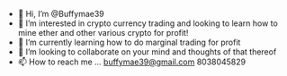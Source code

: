 - 👋 Hi, I’m @Buffymae39
- 👀 I’m interested in crypto currency trading and looking to learn how to mine ether and other various crypto for profit!
- 🌱 I’m currently learning how to do marginal trading for profit
- 💞️ I’m looking to collaborate on your mind and thoughts of that thereof
- 📫 How to reach me ... buffymae39@gmail.com 8038045829

<!---
Buffymae39/Buffymae39 is a ✨ special ✨ repository because its `README.md` (this file) appears on your GitHub profile.
You can click the Preview link to take a look at your changes.
--->

